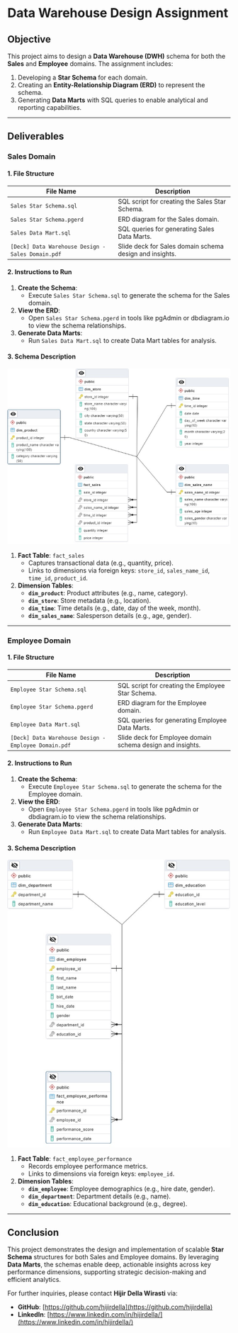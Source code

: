 # Data Warehouse Design Assignment

## Objective
This project aims to design a **Data Warehouse (DWH)** schema for both the **Sales** and **Employee** domains. The assignment includes:
1. Developing a **Star Schema** for each domain.
2. Creating an **Entity-Relationship Diagram (ERD)** to represent the schema.
3. Generating **Data Marts** with SQL queries to enable analytical and reporting capabilities.

---

## Deliverables

### Sales Domain

#### 1. File Structure
| File Name                                 | Description                                                     |
|------------------------------------------|-----------------------------------------------------------------|
| `Sales Star Schema.sql`                  | SQL script for creating the Sales Star Schema.                 |
| `Sales Star Schema.pgerd`                | ERD diagram for the Sales domain.                              |
| `Sales Data Mart.sql`                    | SQL queries for generating Sales Data Marts.                   |
| `[Deck] Data Warehouse Design - Sales Domain.pdf` | Slide deck for Sales domain schema design and insights.  |

#### 2. Instructions to Run
1. **Create the Schema**:
   - Execute `Sales Star Schema.sql` to generate the schema for the Sales domain.
2. **View the ERD**:
   - Open `Sales Star Schema.pgerd` in tools like pgAdmin or dbdiagram.io to view the schema relationships.
3. **Generate Data Marts**:
   - Run `Sales Data Mart.sql` to create Data Mart tables for analysis.

#### 3. Schema Description
![Sales Star Schema](https://github.com/hijirdella/Data-Warehouse-Design/blob/4a7082572abd2b507337677c802c5d3a366add33/Sales.jpg)
1. **Fact Table**: `fact_sales`
   - Captures transactional data (e.g., quantity, price).
   - Links to dimensions via foreign keys: `store_id`, `sales_name_id`, `time_id`, `product_id`.
2. **Dimension Tables**:
   - **`dim_product`**: Product attributes (e.g., name, category).
   - **`dim_store`**: Store metadata (e.g., location).
   - **`dim_time`**: Time details (e.g., date, day of the week, month).
   - **`dim_sales_name`**: Salesperson details (e.g., age, gender).

---

### Employee Domain

#### 1. File Structure
| File Name                                 | Description                                                     |
|------------------------------------------|-----------------------------------------------------------------|
| `Employee Star Schema.sql`               | SQL script for creating the Employee Star Schema.              |
| `Employee Star Schema.pgerd`             | ERD diagram for the Employee domain.                           |
| `Employee Data Mart.sql`                 | SQL queries for generating Employee Data Marts.                |
| `[Deck] Data Warehouse Design - Employee Domain.pdf` | Slide deck for Employee domain schema design and insights. |

#### 2. Instructions to Run
1. **Create the Schema**:
   - Execute `Employee Star Schema.sql` to generate the schema for the Employee domain.
2. **View the ERD**:
   - Open `Employee Star Schema.pgerd` in tools like pgAdmin or dbdiagram.io to view the schema relationships.
3. **Generate Data Marts**:
   - Run `Employee Data Mart.sql` to create Data Mart tables for analysis.

#### 3. Schema Description
![Employee Star Schema](https://github.com/hijirdella/Data-Warehouse-Design/blob/4a7082572abd2b507337677c802c5d3a366add33/Employee.jpg)
1. **Fact Table**: `fact_employee_performance`
   - Records employee performance metrics.
   - Links to dimensions via foreign keys: `employee_id`.
2. **Dimension Tables**:
   - **`dim_employee`**: Employee demographics (e.g., hire date, gender).
   - **`dim_department`**: Department details (e.g., name).
   - **`dim_education`**: Educational background (e.g., degree).

---

## Conclusion
This project demonstrates the design and implementation of scalable **Star Schema** structures for both Sales and Employee domains. By leveraging **Data Marts**, the schemas enable deep, actionable insights across key performance dimensions, supporting strategic decision-making and efficient analytics.

For further inquiries, please contact **Hijir Della Wirasti** via:
- **GitHub**: [https://github.com/hijirdella](https://github.com/hijirdella)
- **LinkedIn**: [https://www.linkedin.com/in/hijirdella/](https://www.linkedin.com/in/hijirdella/)
